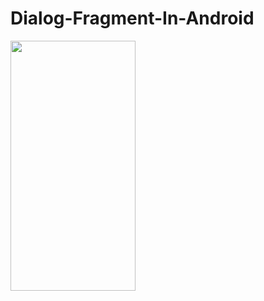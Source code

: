 # Dialog-Fragment-In-Android


<img src="https://user-images.githubusercontent.com/27882376/41967395-23cb2e64-7a1f-11e8-995a-90774d275aa7.png" width="200" height="400" />
